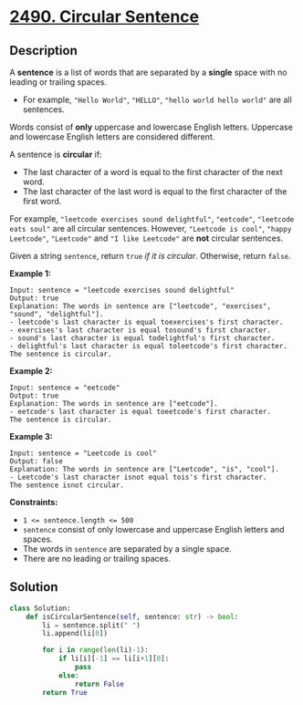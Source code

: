 # [2490. Circular Sentence](https://leetcode.com/problems/circular-sentence/description/?envType=daily-question&envId=2024-11-02)

## Description

A **sentence** is a list of words that are separated by a **single** space with no leading or trailing spaces.

- For example, `"Hello World"`, `"HELLO"`, `"hello world hello world"` are all sentences.

Words consist of **only** uppercase and lowercase English letters. Uppercase and lowercase English letters are considered different.

A sentence is **circular** if:

- The last character of a word is equal to the first character of the next word.
- The last character of the last word is equal to the first character of the first word.

For example, `"leetcode exercises sound delightful"`, `"eetcode"`, `"leetcode eats soul"` are all circular sentences. However, `"Leetcode is cool"`, `"happy Leetcode"`, `"Leetcode"` and `"I like Leetcode"` are **not** circular sentences.

Given a string `sentence`, return `true` *if it is circular*. Otherwise, return `false`.

**Example 1:**

```
Input: sentence = "leetcode exercises sound delightful"
Output: true
Explanation: The words in sentence are ["leetcode", "exercises", "sound", "delightful"].
- leetcode's last character is equal toexercises's first character.
- exercises's last character is equal tosound's first character.
- sound's last character is equal todelightful's first character.
- delightful's last character is equal toleetcode's first character.
The sentence is circular.
```

**Example 2:**

```
Input: sentence = "eetcode"
Output: true
Explanation: The words in sentence are ["eetcode"].
- eetcode's last character is equal toeetcode's first character.
The sentence is circular.
```

**Example 3:**

```
Input: sentence = "Leetcode is cool"
Output: false
Explanation: The words in sentence are ["Leetcode", "is", "cool"].
- Leetcode's last character isnot equal tois's first character.
The sentence isnot circular.
```

**Constraints:**

- `1 <= sentence.length <= 500`
- `sentence` consist of only lowercase and uppercase English letters and spaces.
- The words in `sentence` are separated by a single space.
- There are no leading or trailing spaces.


## Solution

```python
class Solution:
    def isCircularSentence(self, sentence: str) -> bool:
        li = sentence.split(" ")
        li.append(li[0])

        for i in range(len(li)-1):
            if li[i][-1] == li[i+1][0]:
                pass
            else:
                return False
        return True
```

